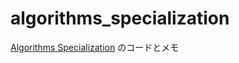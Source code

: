 # algorithms_specialization
[Algorithms Specialization](https://www.coursera.org/specializations/algorithms) のコードとメモ
